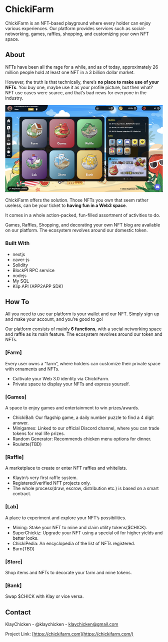 # ChickiFarm

ChickiFarm is an NFT-based playground where every holder can enjoy various experiences. Our platform provides services such as social-networking, games, raffles, shopping, and customizing your own NFT space.

## About

NFTs have been all the rage for a while, and as of today, approximately 26 million people hold at least one NFT in a 3 billion dollar market.

However, the truth is that technically, there’s **no place to make use of your NFTs**. You buy one, maybe use it as your profile picture, but then what? NFT use cases were scarce, and that’s bad news for everyone in the industry.

<p align="center">
  <img src="./front/src/image/etc/chickifarm.png" width="800" alt="Chickifarm" />
</p>

ChickiFarm offers the solution. Those NFTs you own that seem rather useless, can be your ticket to **having fun in a Web3 space**.

It comes in a whole action-packed, fun-filled assortment of activities to do.

Games, Raffles, Shopping, and decorating your own NFT blog are available on our platform. The ecosystem revolves around our domestic token.

### Built With

- nextjs
- caver-js
- Solidity
- BlockPI RPC service
- nodejs
- My SQL
- Klip API (APP2APP SDK)

## How To

All you need to use our platform is your wallet and our NFT. Simply sign up and make your account, and you’re good to go!

Our platform consists of mainly **6 functions**, with a social networking space and raffle as its main feature. The ecosystem revolves around our token and NFTs.

### [Farm]

Every user owns a “farm”, where holders can customize their private space with ornaments and NFTs.

- Cultivate your Web 3.0 identity via ChickiFarm.
- Private space to display your NFTs and express yourself.

### [Games]

A space to enjoy games and entertainment to win prizes/awards.

- ChickiBall: Our flagship game, a daily number puzzle to find a 4 digit answer.
- Minigames: Linked to our official Discord channel, where you can trade tokens for real life prizes.
- Random Generator: Recommends chicken menu options for dinner.
- Roulette(TBD)

### [Raffle]

A marketplace to create or enter NFT raffles and whitelists.

- Klaytn’s very first raffle system.
- Registered/verified NFT projects only.
- The whole process(draw, escrow, distribution etc.) is based on a smart contract.

### [Lab]

A place to experiment and explore your NFT’s possibilities.

- Mining: Stake your NFT to mine and claim utility tokens($CHICK).
- SuperChickiz: Upgrade your NFT using a special oil for higher yields and better looks.
- ChickiPedia: An encyclopedia of the list of NFTs registered.
- Burn(TBD)

### [Store]

Shop items and NFTs to decorate your farm and mine tokens.

### [Bank]

Swap $CHICK with Klay or vice versa.

## Contact

KlayChicken - @klaychicken - klaychicken@gmail.com

Project Link: [https://chickifarm.com](https://chickifarm.com/)
